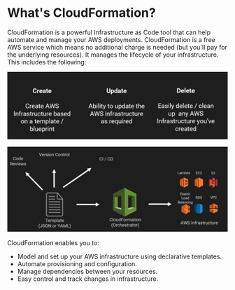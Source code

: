 # What's CloudFormation?

CloudFormation is a powerful Infrastructure as Code tool that can help automate and manage your AWS deployments. CloudFormation is a free AWS service which means no additional charge is needed (but you'll pay for the underlying resources). It manages the lifecycle of your infrastructure. This includes the following:

![](<../.gitbook/assets/image (15).png>)

![](<../.gitbook/assets/image (4) (1).png>)

CloudFormation enables you to:

* Model and set up your AWS infrastructure using declarative templates.
* Automate provisioning and configuration.
* Manage dependencies between your resources.
* Easy control and track changes in infrastructure.



